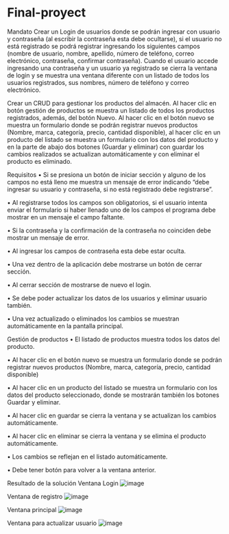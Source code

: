 # Final-proyect
Mandato
Crear un Login de usuarios donde se podrán ingresar con usuario y contraseña (al escribir la contraseña esta debe ocultarse), si el usuario no está registrado se podrá registrar ingresando los siguientes campos (nombre de usuario, nombre, apellido, número de teléfono, correo electrónico, contraseña, confirmar contraseña). Cuando el usuario accede ingresando una contraseña y un usuario ya registrado se cierra la ventana de login y se muestra una ventana diferente con un listado de todos los usuarios registrados, sus nombres, número de teléfono y correo electrónico.

Crear un CRUD para gestionar los productos del almacén. Al hacer clic en
botón gestión de productos se muestra un listado de todos los productos
registrados, además, del botón Nuevo. Al hacer clic en el botón nuevo se muestra
un formulario donde se podrán registrar nuevos productos (Nombre, marca,
categoría, precio, cantidad disponible), al hacer clic en un producto del listado se
muestra un formulario con los datos del producto y en la parte de abajo dos botones
(Guardar y eliminar) con guardar los cambios realizados se actualizan
automáticamente y con eliminar el producto es eliminado. 

Requisitos
• Si se presiona un botón de iniciar sección y alguno de los campos no está lleno me muestra un mensaje de error indicando “debe ingresar su usuario y contraseña, si no está registrado debe registrarse”.

• Al registrarse todos los campos son obligatorios, si el usuario intenta enviar el formulario si haber llenado uno de los campos el programa debe mostrar en un mensaje el campo faltante.

• Si la contraseña y la confirmación de la contraseña no coinciden debe mostrar un mensaje de error.

• Al ingresar los campos de contraseña esta debe estar oculta.

• Una vez dentro de la aplicación debe mostrarse un botón de cerrar sección.

• Al cerrar sección de mostrarse de nuevo el login.

• Se debe poder actualizar los datos de los usuarios y eliminar usuario también.

• Una vez actualizado o eliminados los cambios se muestran automáticamente en la pantalla principal.

Gestión de productos
• El listado de productos muestra todos los datos del producto.

• Al hacer clic en el botón nuevo se muestra un formulario donde se podrán
registrar nuevos productos (Nombre, marca, categoría, precio, cantidad
disponible)

• Al hacer clic en un producto del listado se muestra un formulario con los
datos del producto seleccionado, donde se mostrarán también los botones
Guardar y eliminar.

• Al hacer clic en guardar se cierra la ventana y se actualizan los cambios
automáticamente.

• Al hacer clic en eliminar se cierra la ventana y se elimina el producto
automáticamente.

• Los cambios se reflejan en el listado automáticamente.

• Debe tener botón para volver a la ventana anterior.

Resultado de la solución
Ventana Login
![image](https://user-images.githubusercontent.com/130798797/232155045-68c5eb08-d000-48c5-8a3b-c096555237a9.png)

Ventana de registro
![image](https://user-images.githubusercontent.com/130798797/232155088-fdd0f306-89dd-4d99-aef7-c91145c9018d.png)

Ventana principal
![image](https://user-images.githubusercontent.com/130798797/232155182-b4bdd473-3f22-4d59-b412-66d50d3e0794.png)

Ventana para actualizar usuario
![image](https://user-images.githubusercontent.com/130798797/232155120-09549efc-4f49-4991-8327-a7d9233e1aaa.png)


